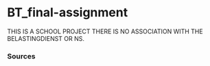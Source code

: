 # BT_final-assignment

THIS IS A SCHOOL PROJECT THERE IS NO ASSOCIATION WITH THE BELASTINGDIENST OR NS.

### Sources
